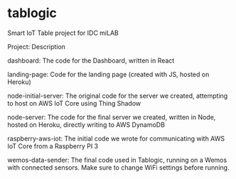 # tablogic
Smart IoT Table project for IDC miLAB

Project:	Description

dashboard:	The code for the Dashboard, written in React

landing-page:	Code for the landing page (created with JS, hosted on Heroku)

node-initial-server:	The original code for the server we created, attempting to host on AWS IoT Core using Thing Shadow

node-server:	The code for the final server we created, written in Node, hosted on Heroku, directly writing to AWS DynamoDB

raspberry-aws-iot:	The initial code we wrote for communicating with AWS IoT Core from a Raspberry PI 3

wemos-data-sender:	The final code used in Tablogic, running on a Wemos with connected sensors. Make sure to change WiFi settings before running.
